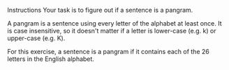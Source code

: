 Instructions
Your task is to figure out if a sentence is a pangram.

A pangram is a sentence using every letter of the alphabet at least once. It is case insensitive, so it doesn't matter if a letter is lower-case (e.g. k) or upper-case (e.g. K).

For this exercise, a sentence is a pangram if it contains each of the 26 letters in the English alphabet.